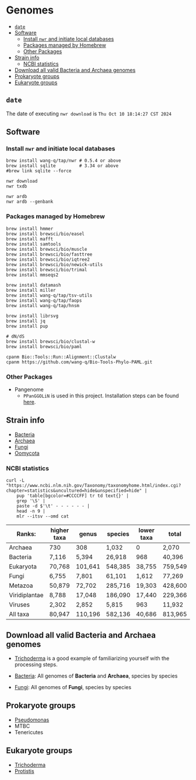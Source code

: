 # Genomes

<!-- toc -->

- [`date`](#date)
- [Software](#software)
    * [Install `nwr` and initiate local databases](#install-nwr-and-initiate-local-databases)
    * [Packages managed by Homebrew](#packages-managed-by-homebrew)
    * [Other Packages](#other-packages)
- [Strain info](#strain-info)
    * [NCBI statistics](#ncbi-statistics)
- [Download all valid Bacteria and Archaea genomes](#download-all-valid-bacteria-and-archaea-genomes)
- [Prokaryote groups](#prokaryote-groups)
- [Eukaryote groups](#eukaryote-groups)

<!-- tocstop -->

## `date`

The date of executing `nwr download` is `Thu Oct 10 18:14:27 CST 2024`

## Software

### Install `nwr` and initiate local databases

```shell
brew install wang-q/tap/nwr # 0.5.4 or above
brew install sqlite         # 3.34 or above
#brew link sqlite --force

nwr download
nwr txdb

nwr ardb
nwr ardb --genbank

```

### Packages managed by Homebrew

```shell
brew install hmmer
brew install brewsci/bio/easel
brew install mafft
brew install samtools
brew install brewsci/bio/muscle
brew install brewsci/bio/fasttree
brew install brewsci/bio/iqtree2
brew install brewsci/bio/newick-utils
brew install brewsci/bio/trimal
brew install mmseqs2

brew install datamash
brew install miller
brew install wang-q/tap/tsv-utils
brew install wang-q/tap/faops
brew install wang-q/tap/hnsm

brew install librsvg
brew install jq
brew install pup

# dN/dS
brew install brewsci/bio/clustal-w
brew install brewsci/bio/paml

cpanm Bio::Tools::Run::Alignment::Clustalw
cpanm https://github.com/wang-q/Bio-Tools-Phylo-PAML.git

```

### Other Packages

* Pangenome
    * `PPanGGOLiN` is used in this project. Installation steps can be
      found [here](https://github.com/wang-q/dotfiles/blob/master/others.sh).

## Strain info

* [Bacteria](https://www.ncbi.nlm.nih.gov/Taxonomy/Browser/wwwtax.cgi?id=2)
* [Archaea](https://www.ncbi.nlm.nih.gov/Taxonomy/Browser/wwwtax.cgi?id=2157)
* [Fungi](https://www.ncbi.nlm.nih.gov/Taxonomy/Browser/wwwtax.cgi?id=4751)
* [Oomycota](https://www.ncbi.nlm.nih.gov/Taxonomy/Browser/wwwtax.cgi?id=4762)

### NCBI statistics

```shell
curl -L "https://www.ncbi.nlm.nih.gov/Taxonomy/taxonomyhome.html/index.cgi?chapter=statistics&uncultured=hide&unspecified=hide" |
    pup 'table[bgcolor=#CCCCFF] tr td text{}' |
    grep '\S' |
    paste -d $'\t' - - - - - - |
    head -n 9 |
    mlr --itsv --omd cat

```

| Ranks:        | higher taxa | genus   | species | lower taxa | total   |
|---------------|-------------|---------|---------|------------|---------|
| Archaea       | 730         | 308     | 1,032   | 0          | 2,070   |
| Bacteria      | 7,116       | 5,394   | 26,918  | 968        | 40,396  |
| Eukaryota     | 70,768      | 101,641 | 548,385 | 38,755     | 759,549 |
| Fungi         | 6,755       | 7,801   | 61,101  | 1,612      | 77,269  |
| Metazoa       | 50,879      | 72,702  | 285,716 | 19,303     | 428,600 |
| Viridiplantae | 8,788       | 17,048  | 186,090 | 17,440     | 229,366 |
| Viruses       | 2,302       | 2,852   | 5,815   | 963        | 11,932  |
| All taxa      | 80,947      | 110,196 | 582,136 | 40,686     | 813,965 |

## Download all valid Bacteria and Archaea genomes

* [Trichoderma](./groups/Trichoderma.md) is a good example of familiarizing yourself with the
  processing steps.

* [Bacteria](./Bacteria.md): All genomes of **Bacteria** and **Archaea**, species by species

* [Fungi](./Fungi.md): All genomes of **Fungi**, species by species

## Prokaryote groups

* [Pseudomonas](groups/Pseudomonas.md)
* MTBC
* Tenericutes

## Eukaryote groups

* [Trichoderma](groups/Trichoderma.md)
* [Protistis](groups/Protists.md)
